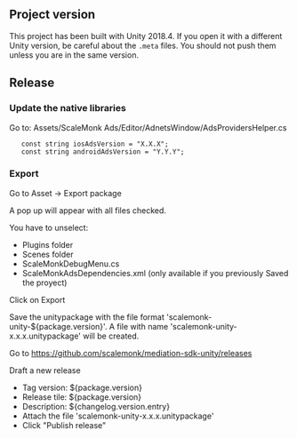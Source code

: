 ## Project version
This project has been built with Unity 2018.4. If you open it with a different Unity version, be careful about the `.meta` files. You should not push them unless you are in the same version.

## Release

### Update the native libraries
Go to: Assets/ScaleMonk Ads/Editor/AdnetsWindow/AdsProvidersHelper.cs

```
   const string iosAdsVersion = "X.X.X";
   const string androidAdsVersion = "Y.Y.Y";
```
### Export
Go to Asset -> Export package

A pop up will appear with all files checked. 

You have to unselect:
- Plugins folder
- Scenes folder
- ScaleMonkDebugMenu.cs
- ScaleMonkAdsDependencies.xml (only available if you previously Saved the proyect) 

Click on Export

Save the unitypackage with the file format 'scalemonk-unity-${package.version}'. A file with name 'scalemonk-unity-x.x.x.unitypackage' will be created. 

Go to https://github.com/scalemonk/mediation-sdk-unity/releases

Draft a new release
- Tag version: ${package.version}
- Release tile: ${package.version}
- Description: ${changelog.version.entry}
- Attach the file 'scalemonk-unity-x.x.x.unitypackage'
- Click "Publish release"

